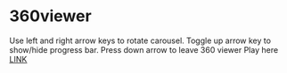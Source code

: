 # 360viewer

Use left and right arrow keys to rotate carousel. 
Toggle up arrow key to show/hide progress bar.
Press down arrow to leave 360 viewer
Play here <a href="http://www.gdart.be/360_Viewer"><u>LINK</u></a>
